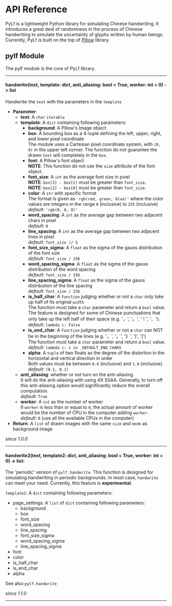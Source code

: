 # API Reference
PyLf is a lightweight Python library for simulating Chinese handwriting. It introduces a great deal of randomness in the
process of Chinese handwriting to simulate the uncertainty of glyphs written by human beings. Currently, PyLf is built 
on the top of [Pillow][Pillow-homepage] library.


## pylf Module
The pylf module is the core of PyLf library.


------------------------------------------------------------------------------------------------------------------------
#### handwrite(text, template: dict, anti_aliasing: bool = True, worker: int = 0) -> list
Handwrite the `text` with the parameters in the `template`
* **Parameter**:
    * **text**: A `char` `iterable`
    * **template**: A `dict` containing following parameters:
        * **background**: A Pillow's Image object
        * **box**: A bounding box as a 4-tuple defining the left, upper, right, and lower pixel coordinate  <br>
            The module uses a Cartesian pixel coordinate system, with `(0, 0)` in the upper left corner. The function do
            not guarantee the drawn `text` will completely in the `box`.
        * **font**: A Pillow's font object  <br>
            **NOTE**: This function do not use the `size` attribute of the font object.
        * **font_size**: A `int` as the average font size in pixel  <br>
            **NOTE**: `box[3] - box[1]` must be greater than `font_size`.  <br>
            **NOTE**: `box[2] - box[0]` must be greater than `font_size`.
        * **color**: A `str` with specific format  <br>
            The format is given as `'rgb(red, green, blue)'` where the color values are integers in the range `0`
            (inclusive) to `255` (inclusive)  <br>
            *default:* `'rgb(0, 0, 0)'`
        * **word_spacing**: A `int` as the average gap between two adjacent chars in pixel  <br>
            *default:* `0`
        * **line_spacing**: A `int` as the average gap between two adjacent lines in pixel  <br>
            *default:* `font_size // 5`
        * **font_size_sigma**: A `float` as the sigma of the gauss distribution of the font size  <br>
            *default:* `font_size / 256`
        * **word_spacing_sigma**: A `float` as the sigma of the gauss distribution of the word spacing  <br>
            *default:* `font_size / 256`
        * **line_spacing_sigma**: A `float` as the sigma of the gauss distribution of the line spacing  <br>
            *default:* `font_size / 256`
        * **is_half_char**: A `function` judging whether or not a `char` only take up half of its original `width`  <br>
            The function must take a `char` parameter and return a `bool` value. The feature is designed for some of
            Chinese punctuations that only take up the left half of their space (e.g. '，', '。', '！', '、').  <br>
            *default:* `lambda c: False`
        * **is_end_char**: A `function` judging whether or not a `char` can NOT be in the beginning of the lines (e.g.
            '，', '。', '》', ')', ']')  <br>
            The function must take a `char` parameter and return a `bool` value.  <br>
            *default:* `lambda c: c in _DEFAULT_END_CHARS`
        * **alpha**: A `tuple` of two floats as the degree of the distortion in the horizontal and vertical direction in
            order  <br>
            Both values must be between `0.0` (inclusive) and `1.0` (inclusive).  <br>
            *default:* `(0.1, 0.1)`
    * **anti_aliasing**: whether or not turn on the anti-aliasing  <br>
        It will do the anti-aliasing with using 4X SSAA. Generally, to turn off this anti-aliasing option would
        significantly reduce the overall computation.  <br>
        *default:* `True`
    * **worker**: A `int` as the number of worker  <br>
        if `worker` is less than or equal to `0`, the actual amount of worker would be the number of CPU in the computer
        adding `worker`.  <br>
        *default:* `0` (use all the available CPUs in the computer)
* **Return**: A `list` of drawn images with the same `size` and `mode` as background image

_since 1.0.0_


------------------------------------------------------------------------------------------------------------------------
#### handwrite2(text, template2: dict, anti_aliasing: bool = True, worker: int = 0) -> list:
The 'periodic' version of `pylf.handwrite`. This function is designed for simulating handwriting in periodic
backgrounds. In most case, `handwrite` can meet your need. Currently, this feature is **experimental**.  

`template2`: A `dict` containing following parameters:
* page_settings: A `list` of `dict` containing following parameters:
    * background
    * box
    * font_size
    * word_spacing
    * line_spacing
    * font_size_sigma
    * word_spacing_sigma
    * line_spacing_sigma
* font
* color
* is_half_char
* is_end_char
* alpha

See also `pylf.handwrite`

_since 1.1.0_

------------------------------------------------------------------------------------------------------------------------


[Pillow-homepage]: https://python-pillow.org/
